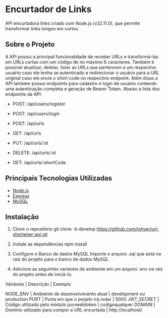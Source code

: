 # Encurtador de Links

API encurtadora links criado com Node.js (v22.11.0), que permite transformar links longos em curtos.

## Sobre o Projeto

A API possui a principal funcionalidade de receber URLs e transformá-las em URLs curtas com um código de no máximo 6 caracteres. Também é possível atualizar, deletar, listar as URLs que pertencem a um respectivo usuário caso ele tenha se autenticado e redirecionar o usuário para a URL original caso ele envie o short code no respectivo endpoint.
Além disso a API também possui endpoints para cadastro e login de usuário contendo uma autenticação completa e geração de Bearer Token.
Abaixo a lista dos endpoints da API:

- POST: /api/users/register
- POST: /api/users/login

- POST: /api/urls
- GET: /api/urls
- PUT: /api/urls/:id
- DELETE: /api/urls/:id
- GET: /api/urls/:shortCode

## Principais Tecnologias Utilizadas

- [Node.js](https://nodejs.org/)
- [Express](https://expressjs.com/)
- [MySQL](https://www.mysql.com/)

## Instalação

1. Clone o repositório
   git clone -b develop https://github.com/rohyer/url-shortener-api.git

2. Instale as dependências
   npm install

3. Configure o Banco de dados MySQL
   Importe o arquivo .sql que está na raíz do projeto para o banco de dados MySQL

4. Adicione as seguintes variáveis de ambiente em um arquivo .env na raíz do projeto antes de iniciá-lo.

Variáveis  | Descrição                                     | Exemplo

NODE_ENV   | Ambiente de desenvolvimento atual             | development ou production
PORT       | Porta em que o projeto irá rodar              | 5000
JWT_SECRET | Código utilizado pelo módulo jsonwebtoken     | codigoqualquer
DOMAIN     | Domínio utilizado para compor a URL encurtada | http://localhost/
